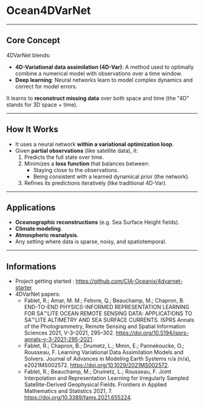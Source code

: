 # Ocean4DVarNet

---
## **Core Concept**

4DVarNet blends:
- **4D-Variational data assimilation (4D-Var)**: A method used to optimally combine a numerical model with observations over a time window.
- **Deep learning**: Neural networks learn to model complex dynamics and correct for model errors.
  
It learns to **reconstruct missing data** over both space and time (the "4D" stands for 3D space + time).

---
## **How It Works**

- It uses a neural network **within a variational optimization loop**.
- Given **partial observations** (like satellite data), it:
    1. Predicts the full state over time.
    2. Minimizes a **loss function** that balances between:
        - Staying close to the observations.
        - Being consistent with a learned dynamical prior (the network).
    3. Refines its predictions iteratively (like traditional 4D-Var).

---
## Applications

- **Oceanographic reconstructions** (e.g. Sea Surface Height fields).
- **Climate modeling**.
- **Atmospheric reanalysis**.
- Any setting where data is sparse, noisy, and spatiotemporal.


---
## Informations

- Project getting started : https://github.com/CIA-Oceanix/4dvarnet-starter
- 4DVarNet papers:
	- Fablet, R.; Amar, M. M.; Febvre, Q.; Beauchamp, M.; Chapron, B. END-TO-END PHYSICS-INFORMED REPRESENTATION LEARNING FOR SA℡LITE OCEAN REMOTE SENSING DATA: APPLICATIONS TO SA℡LITE ALTIMETRY AND SEA SURFACE CURRENTS. ISPRS Annals of the Photogrammetry, Remote Sensing and Spatial Information Sciences 2021, V-3–2021, 295–302. https://doi.org/10.5194/isprs-annals-v-3-2021-295-2021.
	- Fablet, R.; Chapron, B.; Drumetz, L.; Mmin, E.; Pannekoucke, O.; Rousseau, F. Learning Variational Data Assimilation Models and Solvers. Journal of Advances in Modeling Earth Systems n/a (n/a), e2021MS002572. https://doi.org/10.1029/2021MS002572.
	- Fablet, R.; Beauchamp, M.; Drumetz, L.; Rousseau, F. Joint Interpolation and Representation Learning for Irregularly Sampled Satellite-Derived Geophysical Fields. Frontiers in Applied Mathematics and Statistics 2021, 7. https://doi.org/10.3389/fams.2021.655224.



